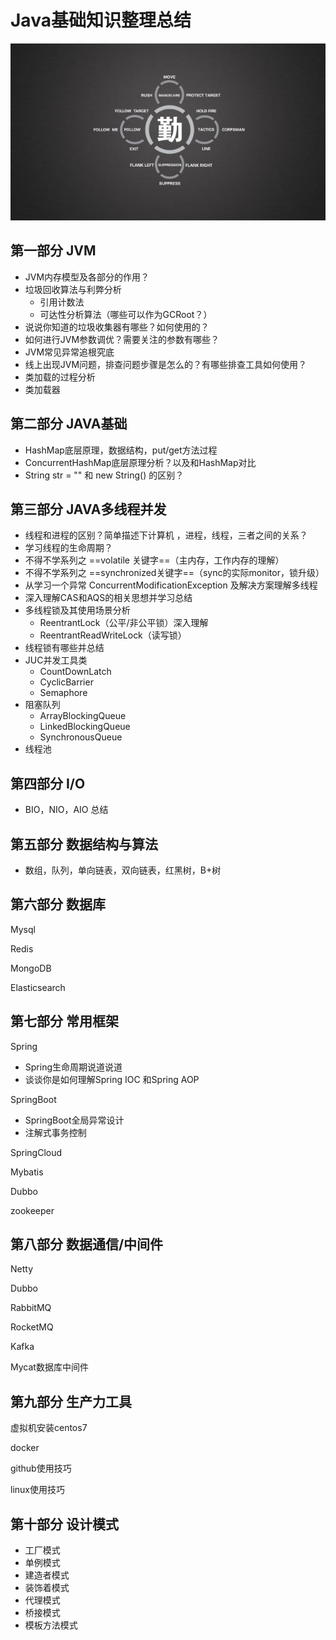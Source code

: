 
# Java基础知识整理总结

![NoDreamNoFuture](https://github.com/dongtiandexue/JavaBase/blob/master/pic/NoDreamNoFuture.jpg)

## 第一部分 JVM

- JVM内存模型及各部分的作用？
- 垃圾回收算法与利弊分析
    - 引用计数法
    - 可达性分析算法（哪些可以作为GCRoot？）
- 说说你知道的垃圾收集器有哪些？如何使用的？
- 如何进行JVM参数调优？需要关注的参数有哪些？
- JVM常见异常追根究底
- 线上出现JVM问题，排查问题步骤是怎么的？有哪些排查工具如何使用？
- 类加载的过程分析
- 类加载器

## 第二部分 JAVA基础

- HashMap底层原理，数据结构，put/get方法过程
- ConcurrentHashMap底层原理分析？以及和HashMap对比
- String str = "" 和 new String() 的区别？



## 第三部分 JAVA多线程并发

- 线程和进程的区别？简单描述下计算机 ，进程，线程，三者之间的关系？
- 学习线程的生命周期？
- 不得不学系列之 ==volatile 关键字==（主内存，工作内存的理解）
- 不得不学系列之 ==synchronized关键字==（sync的实际monitor，锁升级）
- 从学习一个异常 ConcurrentModificationException 及解决方案理解多线程
- 深入理解CAS和AQS的相关思想并学习总结
- 多线程锁及其使用场景分析
    - ReentrantLock（公平/非公平锁）深入理解
    - ReentrantReadWriteLock（读写锁）
- 线程锁有哪些并总结
- JUC并发工具类
    - CountDownLatch
    - CyclicBarrier
    - Semaphore
- 阻塞队列
    - ArrayBlockingQueue
    - LinkedBlockingQueue
    - SynchronousQueue
- 线程池

## 第四部分 I/O

- BIO，NIO，AIO 总结

## 第五部分 数据结构与算法

- 数组，队列，单向链表，双向链表，红黑树，B+树

## 第六部分 数据库

Mysql

Redis

MongoDB

Elasticsearch

## 第七部分 常用框架

Spring

- Spring生命周期说道说道
- 谈谈你是如何理解Spring IOC 和Spring AOP

SpringBoot

- SpringBoot全局异常设计
- 注解式事务控制

SpringCloud

Mybatis

Dubbo

zookeeper

## 第八部分 数据通信/中间件

Netty

Dubbo

RabbitMQ

RocketMQ

Kafka

Mycat数据库中间件

## 第九部分 生产力工具

虚拟机安装centos7

docker

github使用技巧

linux使用技巧



## 第十部分 设计模式

- 工厂模式
- 单例模式
- 建造者模式
- 装饰着模式
- 代理模式
- 桥接模式
- 模板方法模式
